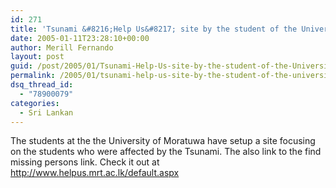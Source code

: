 ```yaml
---
id: 271
title: 'Tsunami &#8216;Help Us&#8217; site by the student of the University of Moratuwa'
date: 2005-01-11T23:28:10+00:00
author: Merill Fernando
layout: post
guid: /post/2005/01/Tsunami-Help-Us-site-by-the-student-of-the-University-of-Moratuwa.aspx
permalink: /2005/01/tsunami-help-us-site-by-the-student-of-the-university-of-moratuwa/
dsq_thread_id:
  - "78900079"
categories:
  - Sri Lankan
---
```

<P>The students at the the University of Moratuwa have setup a site focusing on the students who were affected by the Tsunami. The also link to the find missing persons link. Check&nbsp;it out&nbsp;at <A href="http://www.helpus.mrt.ac.lk/default.aspx">http://www.helpus.mrt.ac.lk/default.aspx</A></P>